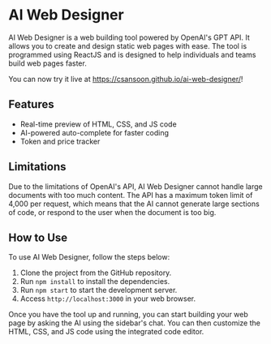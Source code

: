 # AI Web Designer
AI Web Designer is a web building tool powered by OpenAI's GPT API. It allows you to create and design static web pages with ease. The tool is programmed using ReactJS and is designed to help individuals and teams build web pages faster.

You can now try it live at https://csansoon.github.io/ai-web-designer/!

## Features
- Real-time preview of HTML, CSS, and JS code
- AI-powered auto-complete for faster coding
- Token and price tracker

## Limitations
Due to the limitations of OpenAI's API, AI Web Designer cannot handle large documents with too much content. The API has a maximum token limit of 4,000 per request, which means that the AI cannot generate large sections of code, or respond to the user when the document is too big.

## How to Use
To use AI Web Designer, follow the steps below:

1. Clone the project from the GitHub repository.
2. Run `npm install` to install the dependencies.
3. Run `npm start` to start the development server.
4. Access `http://localhost:3000` in your web browser.

Once you have the tool up and running, you can start building your web page by asking the AI using the sidebar's chat. You can then customize the HTML, CSS, and JS code using the integrated code editor.
